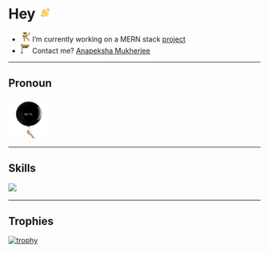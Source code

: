 # Hey <img src="./gifs/waving_hand.gif" width="25" height="25">

- <img src="./gifs/project_gif.gif" width="20" height="20"> I’m currently working on a MERN stack [project](https://github.com/anapeksha/mern-full-stack)
- <img src="./gifs/email_gif.gif" width="20" height="20"> Contact me? [Anapeksha Mukherjee](mailto:anapeksha.mukherjee@gmail.com)
<p></p>
<p></p>

---

<p></p>
<p></p>

## Pronoun

<p></p>

<img src="./gifs/pronoun_gif.gif" width="80" height="80">

<p></p>

---

<p></p>

## Skills

<p></p>

<a href="https://www.hackerrank.com/anapeksha"><img src="https://hrcdn.net/community-frontend/assets/brand/logo-new-white-green-a5cb16e0ae.svg" height=30></a>

<p></p>

---

<p></p>

## Trophies

<p></p>

[![trophy](https://github-profile-trophy.vercel.app/?username=anapeksha&theme=dracula)](https://github.com/ryo-ma/github-profile-trophy)

